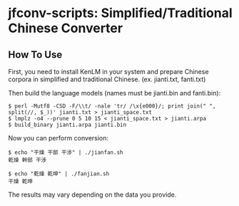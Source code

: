 jfconv-scripts: Simplified/Traditional Chinese Converter
==========

How To Use
----------

First, you need to install KenLM in your system and prepare Chinese corpora in simplified and traditional Chinese. (ex. jianti.txt, fanti.txt)

Then build the language models (names must be jianti.bin and fanti.bin):

    $ perl -Mutf8 -CSD -F/\\t/ -nale 'tr/ /\x{e000}/; print join(" ", split(//, $_))' jianti.txt > jianti_space.txt
    $ lmplz -o4 --prune 0 5 10 15 < jianti_space.txt > jianti.arpa
    $ build_binary jianti.arpa jianti.bin

Now you can perform conversion:

    $ echo "干燥 干部 干涉" | ./jianfan.sh
    乾燥 幹部 干涉

    $ echo "乾燥 乾坤" | ./fanjian.sh
    干燥 乾坤

The results may vary depending on the data you provide.
